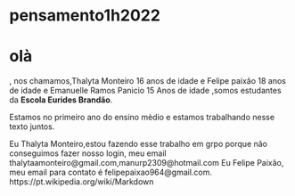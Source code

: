 # pensamento1h2022
<h1> olà </h1>
<p>, nos chamamos,Thalyta Monteiro 16 anos de idade e Felipe paixâo 18 anos de idade e Emanuelle Ramos Panicio 15 Anos de idade ,somos estudantes da <strong>Escola Eurides Brandão</strong>.</p>
<p>Estamos no primeiro ano do ensino mèdio e estamos trabalhando nesse texto juntos.</p>
Eu Thalyta Monteiro,estou fazendo esse trabalho em grpo porque não conseguimos fazer nosso login, meu email thalytaamonteiro@gmail.com,manurp2309@hotmail.com
Eu Felipe Paixâo, meu email para contato é felipepaixao964@gmail.com.
https://pt.wikipedia.org/wiki/Markdown
